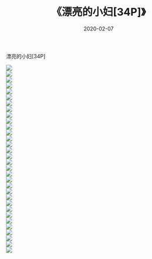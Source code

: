 ﻿---
layout: post
title:  《漂亮的小妇[34P]》
date:   2020-02-07
img: http://pic.660000.xyz/1:/唯美/2020/漂亮的小妇[34P]/000.jpg
categories: [美女, 清纯, 唯美]
---

漂亮的小妇[34P]

  ![](http://pic.660000.xyz/1:/唯美/2020/漂亮的小妇[34P]/001.jpg) <br> ![](http://pic.660000.xyz/1:/唯美/2020/漂亮的小妇[34P]/002.jpg) <br> ![](http://pic.660000.xyz/1:/唯美/2020/漂亮的小妇[34P]/003.jpg) <br> ![](http://pic.660000.xyz/1:/唯美/2020/漂亮的小妇[34P]/004.jpg) <br> ![](http://pic.660000.xyz/1:/唯美/2020/漂亮的小妇[34P]/005.jpg) <br> ![](http://pic.660000.xyz/1:/唯美/2020/漂亮的小妇[34P]/006.jpg) <br> ![](http://pic.660000.xyz/1:/唯美/2020/漂亮的小妇[34P]/007.jpg) <br> ![](http://pic.660000.xyz/1:/唯美/2020/漂亮的小妇[34P]/008.jpg) <br> ![](http://pic.660000.xyz/1:/唯美/2020/漂亮的小妇[34P]/009.jpg) <br> ![](http://pic.660000.xyz/1:/唯美/2020/漂亮的小妇[34P]/010.jpg) <br> ![](http://pic.660000.xyz/1:/唯美/2020/漂亮的小妇[34P]/011.jpg) <br> ![](http://pic.660000.xyz/1:/唯美/2020/漂亮的小妇[34P]/012.jpg) <br> ![](http://pic.660000.xyz/1:/唯美/2020/漂亮的小妇[34P]/013.jpg) <br> ![](http://pic.660000.xyz/1:/唯美/2020/漂亮的小妇[34P]/014.jpg) <br> ![](http://pic.660000.xyz/1:/唯美/2020/漂亮的小妇[34P]/015.jpg) <br> ![](http://pic.660000.xyz/1:/唯美/2020/漂亮的小妇[34P]/016.jpg) <br> ![](http://pic.660000.xyz/1:/唯美/2020/漂亮的小妇[34P]/017.jpg) <br> ![](http://pic.660000.xyz/1:/唯美/2020/漂亮的小妇[34P]/018.jpg) <br> ![](http://pic.660000.xyz/1:/唯美/2020/漂亮的小妇[34P]/019.jpg) <br> ![](http://pic.660000.xyz/1:/唯美/2020/漂亮的小妇[34P]/020.jpg) <br> ![](http://pic.660000.xyz/1:/唯美/2020/漂亮的小妇[34P]/021.jpg) <br> ![](http://pic.660000.xyz/1:/唯美/2020/漂亮的小妇[34P]/022.jpg) <br> ![](http://pic.660000.xyz/1:/唯美/2020/漂亮的小妇[34P]/023.jpg) <br> ![](http://pic.660000.xyz/1:/唯美/2020/漂亮的小妇[34P]/024.jpg) <br> ![](http://pic.660000.xyz/1:/唯美/2020/漂亮的小妇[34P]/025.jpg) <br> ![](http://pic.660000.xyz/1:/唯美/2020/漂亮的小妇[34P]/026.jpg) <br> ![](http://pic.660000.xyz/1:/唯美/2020/漂亮的小妇[34P]/027.jpg) <br> ![](http://pic.660000.xyz/1:/唯美/2020/漂亮的小妇[34P]/028.jpg) <br> ![](http://pic.660000.xyz/1:/唯美/2020/漂亮的小妇[34P]/029.jpg) <br> ![](http://pic.660000.xyz/1:/唯美/2020/漂亮的小妇[34P]/030.jpg) <br> ![](http://pic.660000.xyz/1:/唯美/2020/漂亮的小妇[34P]/031.jpg) <br> ![](http://pic.660000.xyz/1:/唯美/2020/漂亮的小妇[34P]/032.jpg) <br>